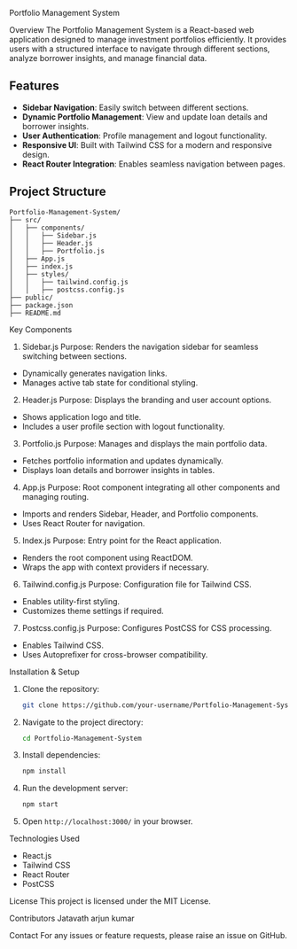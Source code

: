  Portfolio Management System

Overview
The Portfolio Management System is a React-based web application designed to manage investment portfolios efficiently. It provides users with a structured interface to navigate through different sections, analyze borrower insights, and manage financial data.

## Features
- **Sidebar Navigation**: Easily switch between different sections.
- **Dynamic Portfolio Management**: View and update loan details and borrower insights.
- **User Authentication**: Profile management and logout functionality.
- **Responsive UI**: Built with Tailwind CSS for a modern and responsive design.
- **React Router Integration**: Enables seamless navigation between pages.

## Project Structure
```
Portfolio-Management-System/
├── src/
│   ├── components/
│   │   ├── Sidebar.js
│   │   ├── Header.js
│   │   ├── Portfolio.js
│   ├── App.js
│   ├── index.js
│   ├── styles/
│   │   ├── tailwind.config.js
│   │   ├── postcss.config.js
├── public/
├── package.json
├── README.md
```

 Key Components
 1. Sidebar.js
Purpose: Renders the navigation sidebar for seamless switching between sections.
- Dynamically generates navigation links.
- Manages active tab state for conditional styling.

 2. Header.js
Purpose: Displays the branding and user account options.
- Shows application logo and title.
- Includes a user profile section with logout functionality.

 3. Portfolio.js
Purpose: Manages and displays the main portfolio data.
- Fetches portfolio information and updates dynamically.
- Displays loan details and borrower insights in tables.

 4. App.js
Purpose: Root component integrating all other components and managing routing.
- Imports and renders Sidebar, Header, and Portfolio components.
- Uses React Router for navigation.

 5. Index.js
Purpose: Entry point for the React application.
- Renders the root component using ReactDOM.
- Wraps the app with context providers if necessary.

 6. Tailwind.config.js
Purpose: Configuration file for Tailwind CSS.
- Enables utility-first styling.
- Customizes theme settings if required.

 7. Postcss.config.js
Purpose: Configures PostCSS for CSS processing.
- Enables Tailwind CSS.
- Uses Autoprefixer for cross-browser compatibility.

 Installation & Setup
1. Clone the repository:
   ```sh
   git clone https://github.com/your-username/Portfolio-Management-System.git
   ```
2. Navigate to the project directory:
   ```sh
   cd Portfolio-Management-System
   ```
3. Install dependencies:
   ```sh
   npm install
   ```
4. Run the development server:
   ```sh
   npm start
   ```
5. Open `http://localhost:3000/` in your browser.

Technologies Used
- React.js
- Tailwind CSS
- React Router
- PostCSS

License
This project is licensed under the MIT License.

 Contributors
Jatavath arjun kumar

Contact
For any issues or feature requests, please raise an issue on GitHub.


